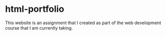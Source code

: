 # html-portfolio
This website is an assignment that I created as part of the web development course that I am currently taking.
